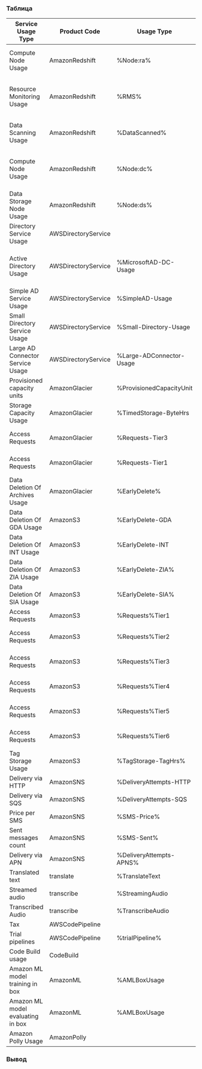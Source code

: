 ### Таблица

| Service Usage Type                                                                                       | Product Code        | Usage Type               | [lineItem/Operation] | lineItem/LineItemDescription |   |   | Russian similar programs          | Meaning  |
|----------------------------------------------------------------------------------------------------------|---------------------|--------------------------|----------------------|------------------------------|---|---|-----------------------|---|
| Compute Node Usage                                                                 | AmazonRedshift      | %Node:ra%                |                      |                              |   |   | ClickHouse in Yandex Managed Service          | Similar functionality of nodes in a cluster  |
| Resource Monitoring Usage | AmazonRedshift      | %RMS%                    |                      |                              |   |   | ClickHouse in Yandex Managed Service         | Comparable resource usage monitoring features |
| Data Scanning Usage                                                                                         | AmazonRedshift      | %DataScanned%            |                      |                              |   |   | ClickHouse in Yandex Managed Service | Similar costs for data transfer  |
| Compute Node Usage | AmazonRedshift  |   %Node:dc%                |                      |                              |   |   | ClickHouse in Yandex Managed Service | Similar functionality of computational nodes  |
| Data Storage Node Usage | AmazonRedshift      |%Node:ds%                |                      |                              |   |   | ClickHouse in Yandex Managed Service | Similar backup functionality |
| Directory Service Usage | AWSDirectoryService |                          |                      | Tax%                         |   |   | Yandex.Directory |Management of directory services   |
| Active Directory Usage | AWSDirectoryService | %MicrosoftAD-DC-Usage    |                      |                              |   |   | Yandex.Directory |Usage of Microsoft AD domain controller service |
| Simple AD Service Usage | AWSDirectoryService | %SimpleAD-Usage          |                      |                              |   |   | Yandex.Directory | Usage of Simple AD  |
| Small Directory Service Usage | AWSDirectoryService | %Small-Directory-Usage   |                      |                              |   |   | Yandex.Directory                  | Usage of small directory service |
| Large AD Connector Service Usage | AWSDirectoryService | %Large-ADConnector-Usage |                      |                              |   |   | Yandex.Directory | Usage of service with large AD Connector |
| Provisioned capacity units                                                                               | AmazonGlacier       | %ProvisionedCapacityUnit |                      |                              |   |   | Yandex Object Storage | Costs for provisioned capacity  |
| Storage Capacity Usage | AmazonGlacier       | %TimedStorage-ByteHrs    |                      |                              |   |   | Yandex Object Storage | Costs for storing data over time   |
| Access Requests                                                        | AmazonGlacier       | %Requests-Tier3          |                      |                              |   |   | Yandex Object Storage | Costs for queries to data  |
| Access Requests                               | AmazonGlacier       | %Requests-Tier1          |                      |                              |   |   | Yandex Object Storage | Costs for higher-level requests  |
| Data Deletion Of Archives Usage                          | AmazonGlacier       | %EarlyDelete%            |                      |                              |   |   | Yandex Object Storage |Costs for early data deletion   |
| Data Deletion Of GDA Usage | AmazonS3            | %EarlyDelete-GDA         |                      |                              |   |   | Yandex Object Storage |Costs for early data deletion   |
| Data Deletion Of INT Usage                           | AmazonS3            | %EarlyDelete-INT         |                      |                              |   |   | Yandex Object Storage | Costs for early data deletion  |
| Data Deletion Of ZIA Usage              | AmazonS3            | %EarlyDelete-ZIA%        |                      |                              |   |   | Yandex Object Storage | Costs for early data deletion  |
| Data Deletion Of SIA Usage          | AmazonS3            | %EarlyDelete-SIA%        |                      |                              |   |   | Yandex Object Storage | Costs for early data deletion   |
| Access Requests                                                                        | AmazonS3            | %Requests%Tier1          |                      |                              |   |   | Yandex Object Storage |Costs for low-level queries   |
| Access Requests                                                                                    | AmazonS3            | %Requests%Tier2          |                      |                              |   |   | Yandex Object Storage | Costs for medium-level queries |
| Access Requests                                                                                         | AmazonS3            | %Requests%Tier3          |                      |                              |   |   | Yandex Object Storage | Costs for high-level queries |
| Access Requests                                                                                     | AmazonS3            | %Requests%Tier4          |                      |                              |   |   | Yandex Object Storage |Costs for extraordinary-level queries   |
| Access Requests                                                                                    | AmazonS3            | %Requests%Tier5          |                      |                              |   |   | Yandex Object Storage |Costs for extreme-level queries   |
| Access Requests                                                                               | AmazonS3            | %Requests%Tier6          |                      |                              |   |   | Yandex Object Storage | Costs for maximum-level queries  |
| Tag Storage Usage                                                               | AmazonS3            | %TagStorage-TagHrs%      |                      |                              |   |   | Yandex Object Storage |Costs for storing tags   |
| Delivery via HTTP                                                                                        | AmazonSNS           | %DeliveryAttempts-HTTP   |                      |                              |   |   | None                  |   |
| Delivery via SQS                                                                                         | AmazonSNS           | %DeliveryAttempts-SQS    |                      |                              |   |   | None                  |   |
| Price per SMS                                                                                            | AmazonSNS           | %SMS-Price%              |                      |                              |   |   | None                  |   |
| Sent messages count                                                                                      | AmazonSNS           | %SMS-Sent%               |                      |                              |   |   | None                  |   |
| Delivery via APN                                                                                         | AmazonSNS           | %DeliveryAttempts-APNS%  |                      |                              |   |   | None                  |   |
| Translated text                                                                                          | translate           | %TranslateText           |                      |                              |   |   | Yandex Translate      |   |
| Streamed audio                                                                                           | transcribe          | %StreamingAudio          | %StreamingAudio      |                              |   |   | Yandex SpeechKit      |   |
| Transcribed Audio                                                                                        | transcribe          | %TranscribeAudio         | TranscribeAudio      |                              |   |   | Yandex Translate      |   |
| Tax                                                                                                      | AWSCodePipeline     |                          |                      | Tax%                         |   |   |                       |   |
| Trial pipelines                                                                                          | AWSCodePipeline     | %trialPipeline%          |                      |                              |   |   | None                  |   |
| Code Build usage                                                                                         | CodeBuild           |                          |                      |                              |   |   |                       |   |
| Amazon ML model training in box                                                                          | AmazonML            | %AMLBoxUsage             | TrainModel           |                              |   |   | Yandex DataSphere     |   |
| Amazon ML model evaluating in box                                                                        | AmazonML            | %AMLBoxUsage             | EvaluateModel        |                              |   |   | Yandex DataSphere     |   |
| Amazon Polly Usage                                                                                       | AmazonPolly         |                          |                      |                              |   |   | Yandex Translate      |   |

### Вывод